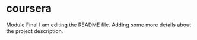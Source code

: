 # coursera
Module Final
I am editing the README file. Adding some more details about the project description.

